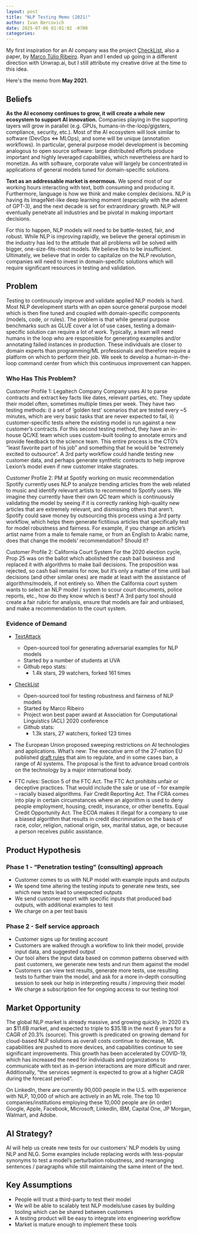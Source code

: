 ```yaml
---
layout: post
title: "NLP Testing Memo (2021)"
author: Ivan Bercovich
date: 2025-07-06 01:01:02 -0700
categories:
---
```


My first inspiration for an AI company was the project [CheckList](https://github.com/marcotcr/checklist), also a paper, by [Marco Túlio Ribeiro](https://x.com/marcotcr). Ryan and I ended up going in a different direction with Unwrap.ai, but I still attribute my creative drive at the time to this idea.

Here's the memo from **May 2021**.

## Beliefs

**As the AI economy continues to grow, it will create a whole new ecosystem to support AI innovation.** Companies playing in the supporting layers will grow in parallel (e.g. GPUs, humans-in-the-loop/gigsters, compliance, security, etc.). Most of the AI ecosystem will look similar to software (DevOps ⇔ MLOps), and some will be unique (annotation workflows). In particular, general purpose model development is becoming analogous to open source software: large distributed efforts produce important and highly leveraged capabilities, which nevertheless are hard to monetize. As with software, corporate value will largely be concentrated in applications of general models tuned for domain-specific solutions.

**Text as an addressable market is enormous.** We spend most of our working hours interacting with text, both consuming and producing it. Furthermore, language is how we think and make complex decisions. NLP is having its ImageNet-like deep learning moment (especially with the advent of GPT-3), and the next decade is set for extraordinary growth. NLP will eventually penetrate all industries and be pivotal in making important decisions.

For this to happen, NLP models will need to be battle-tested, fair, and robust. While NLP is improving rapidly, we believe the general optimism in the industry has led to the attitude that all problems will be solved with bigger, one-size-fits-most models. We believe this to be insufficient. Ultimately, we believe that in order to capitalize on the NLP revolution, companies will need to invest in domain-specific solutions which will require significant resources in testing and validation.

## Problem

Testing to continuously improve and validate applied NLP models is hard. Most NLP development starts with an open source general purpose model which is then fine tuned and coupled with domain-specific components (models, code, or rules). The problem is that while general purpose benchmarks such as GLUE cover a lot of use cases, testing a domain-specific solution can require a lot of work. Typically, a team will need humans in the loop who are responsible for generating examples and/or annotating failed instances in production. These individuals are closer to domain experts than programming/ML professionals and therefore require a platform on which to perform their job. We seek to develop a human-in-the-loop command center from which this continuous improvement can happen.

### Who Has This Problem?

Customer Profile 1: Legaltech Company
Company uses AI to parse contracts and extract key facts like dates, relevant parties, etc. They update their model often, sometimes multiple times per week. They have two testing methods: i) a set of ‘golden test’ scenarios that are tested every ~5 minutes, which are very basic tasks that are never expected to fail, ii) customer-specific tests where the existing model is run against a new customer’s contracts. For this second testing method, they have an in-house QC/KE team which uses custom-built tooling to annotate errors and provide feedback to the science team. This entire process is the CTO’s “least favorite part of his job” and something that he would be “extremely excited to outsource”. A 3rd party workflow could handle testing new customer data, and perhaps generate synthetic contracts to help improve Lexion’s model even if new customer intake stagnates.

Customer Profile 2: PM at Spotify working on music recommendation
Spotify currently uses NLP to analyze trending articles from the web related to music and identify relevant artists to recommend to Spotify users. We imagine they currently have their own QC team which is continuously validating the model by seeing if it is correctly ranking high-quality new articles that are extremely relevant, and dismissing others that aren’t. Spotify could save money by outsourcing this process using a 3rd party workflow, which helps them generate fictitious articles that specifically test for model robustness and fairness. For example, if you change an article’s artist name from a male to female name, or from an English to Arabic name, does that change the models’ recommendation? Should it?

Customer Profile 2: California Court System
For the 2020 election cycle, Prop 25 was on the ballot which abolished the cash bail business and replaced it with algorithms to make bail decisions. The proposition was rejected, so cash bail remains for now, but it’s only a matter of time until bail decisions (and other similar ones) are made at least with the assistance of algorithms/models, if not entirely so. When the California court system wants to select an NLP model / system to scour court documents, police reports, etc., how do they know which is best? A 3rd party tool should create a fair rubric for analysis, ensure that models are fair and unbiased, and make a recommendation to the court system.

### Evidence of Demand

- [TextAttack](https://github.com/QData/TextAttack)
  - Open-sourced tool for generating adversarial examples for NLP models
  - Started by a number of students at UVA
  - Github repo stats:
    - 1.4k stars, 29 watchers, forked 161 times
- [CheckList](https://github.com/marcotcr/checklist)

  - Open-sourced tool for testing robustness and fairness of NLP models
  - Started by Marco Ribeiro
  - Project won best paper award at Association for Computational Linguistics (ACL) 2020 conference
  - Github stats:
    - 1.3k stars, 27 watchers, forked 123 times

- The European Union proposed sweeping restrictions on AI technologies and applications. What’s new: The executive arm of the 27-nation EU published [draft rules](https://digital-strategy.ec.europa.eu/en/library/proposal-regulation-laying-down-harmonised-rules-artificial-intelligence) that aim to regulate, and in some cases ban, a range of AI systems. The proposal is the first to advance broad controls on the technology by a major international body.

- FTC rules: Section 5 of the FTC Act. The FTC Act prohibits unfair or deceptive practices. That would include the sale or use of – for example – racially biased algorithms. Fair Credit Reporting Act. The FCRA comes into play in certain circumstances where an algorithm is used to deny people employment, housing, credit, insurance, or other benefits. Equal Credit Opportunity Act. The ECOA makes it illegal for a company to use a biased algorithm that results in credit discrimination on the basis of race, color, religion, national origin, sex, marital status, age, or because a person receives public assistance.

## Product Hypothesis

### Phase 1 - “Penetration testing” (consulting) approach

- Customer comes to us with NLP model with example inputs and outputs
- We spend time altering the testing inputs to generate new tests, see which new tests lead to unexpected outputs
- We send customer report with specific inputs that produced bad outputs, with additional examples to test
- We charge on a per test basis

### Phase 2 - Self service approach

- Customer signs up for testing account
- Customers are walked through a workflow to link their model, provide input data, and suggested output
- Our tool alters the input data based on common patterns observed with past customers, we generate new tests and run them against the model
- Customers can view test results, generate more tests, use resulting tests to further train the model, and ask for a more in-depth consulting session to seek our help in interpreting results / improving their model
- We charge a subscription fee for ongoing access to our testing tool

## Market Opportunity

The global NLP market is already massive, and growing quickly. In 2020 it’s an $11.6B market, and expected to triple to $35.1B in the next 6 years for a CAGR of 20.3% (source). This growth is predicated on growing demand for cloud-based NLP solutions as overall costs continue to decrease, ML capabilities are pushed to more devices, and capabilities continue to see significant improvements. This growth has been accelerated by COVID-19, which has increased the need for individuals and organizations to communicate with text as in-person interactions are more difficult and rarer. Additionally, “the services segment is expected to grow at a higher CAGR during the forecast period”.

On LinkedIn, there are currently 90,000 people in the U.S. with experience with NLP, 10,000 of which are actively in an ML role. The top 10 companies/institutions employing these 10,000 people are (in order) Google, Apple, Facebook, Microsoft, LinkedIn, IBM, Capital One, JP Morgan, Walmart, and Adobe.

## AI Strategy?

AI will help us create new tests for our customers' NLP models by using NLP and NLG. Some examples include replacing words with less-popular synonyms to test a model’s perturbation robustness, and rearranging sentences / paragraphs while still maintaining the same intent of the text.

## Key Assumptions

- People will trust a third-party to test their model
- We will be able to scalably test NLP models/use cases by building tooling which can be shared between customers
- A testing product will be easy to integrate into engineering workflow
- Market is mature enough to implement these tools
